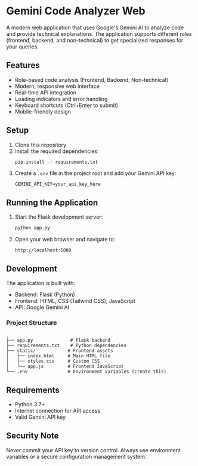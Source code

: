 # Gemini Code Analyzer Web

A modern web application that uses Google's Gemini AI to analyze code and provide technical explanations. The application supports different roles (frontend, backend, and non-technical) to get specialized responses for your queries.

## Features

- Role-based code analysis (Frontend, Backend, Non-technical)
- Modern, responsive web interface
- Real-time API integration
- Loading indicators and error handling
- Keyboard shortcuts (Ctrl+Enter to submit)
- Mobile-friendly design

## Setup

1. Clone this repository
2. Install the required dependencies:
   ```bash
   pip install -r requirements.txt
   ```
3. Create a `.env` file in the project root and add your Gemini API key:
   ```
   GEMINI_API_KEY=your_api_key_here
   ```

## Running the Application

1. Start the Flask development server:
   ```bash
   python app.py
   ```
2. Open your web browser and navigate to:
   ```
   http://localhost:5000
   ```

## Development

The application is built with:
- Backend: Flask (Python)
- Frontend: HTML, CSS (Tailwind CSS), JavaScript
- API: Google Gemini AI

### Project Structure
```
.
├── app.py              # Flask backend
├── requirements.txt    # Python dependencies
├── static/            # Frontend assets
│   ├── index.html     # Main HTML file
│   ├── styles.css     # Custom CSS
│   └── app.js         # Frontend JavaScript
└── .env               # Environment variables (create this)
```

## Requirements

- Python 3.7+
- Internet connection for API access
- Valid Gemini API key

## Security Note

Never commit your API key to version control. Always use environment variables or a secure configuration management system. 